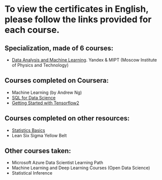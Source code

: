 # To view the certificates in English, please follow the links provided for each course.

## Specialization, made of 6 courses:
* [Data Analysis and Machine Learning](https://www.coursera.org/account/accomplishments/specialization/ZXCNG5YPKXLG). Yandex & MIPT (Moscow Institute of Physics and Technology)

## Courses completed on Coursera:
* Machine Learning (by Andrew Ng)
* [SQL for Data Science](https://www.coursera.org/account/accomplishments/verify/63BUZ7LP7XLV)
* [Getting Started with Tensorflow2](https://www.coursera.org/account/accomplishments/verify/LKAM6M6SHK49)

## Courses completed on other resources:
* [Statistics Basics](https://stepik.org/cert/877821)
* Lean Six Sigma Yellow Belt

## Other courses taken:
* Microsoft Azure Data Scientist Learning Path
* Machine Learning and Deep Learning Courses (Open Data Science)
* Statistical Inference
